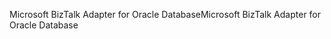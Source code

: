 <span data-ttu-id="e90cc-101">Microsoft BizTalk Adapter for Oracle Database</span><span class="sxs-lookup"><span data-stu-id="e90cc-101">Microsoft BizTalk Adapter for Oracle Database</span></span>